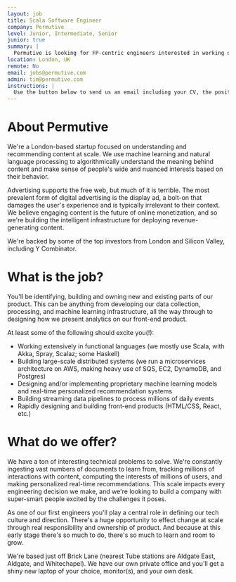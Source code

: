 ```yaml
---
layout: job
title: Scala Software Engineer
company: Permutive
level: Junior, Intermediate, Senior
junior: true
summary: |
  Permutive is looking for FP-centric engineers interested in working on tough technical problems at an early-stage Y Combinator-backed startup.
location: London, UK
remote: No
email: jobs@permutive.com
admin: tim@permutive.com
instructions: |
  Use the button below to send us an email including your CV, the position you're applying for, and anything else you might want to say.
---
```


<!-- break -->

# About Permutive

We're a London-based startup focused on understanding and recommending content at scale. We use machine learning and natural language processing to algorithmically understand the meaning behind content and make sense of people's wide and nuanced interests based on their behavior.

Advertising supports the free web, but much of it is terrible. The most prevalent form of digital advertising is the display ad, a bolt-on that damages the user's experience and is typically irrelevant to their context. We believe engaging content is the future of online monetization, and so we're building the intelligent infrastructure for deploying revenue-generating content.

We're backed by some of the top investors from London and Silicon Valley, including Y Combinator.

# What is the job?

You'll be identifying, building and owning new and existing parts of our product. This can be anything from developing our data collection, processing, and machine learning infrastructure, all the way through to designing how we present analytics on our front-end product.

At least some of the following should excite you(!):

* Working extensively in functional languages (we mostly use Scala, with Akka, Spray, Scalaz; some Haskell)
* Building large-scale distributed systems (we run a microservices architecture on AWS, making heavy use of SQS, EC2, DynamoDB, and Postgres)
* Designing and/or implementing proprietary machine learning models and real-time personalized recommendation systems
* Building streaming data pipelines to process millions of daily events
* Rapidly designing and building front-end products (HTML/CSS, React, etc.)

# What do we offer?

We have a ton of interesting technical problems to solve. We're constantly ingesting vast numbers of documents to learn from, tracking millions of interactions with content, computing the interests of millions of users, and making personalized real-time recommendations. This scale impacts every engineering decision we make, and we're looking to build a company with super-smart people excited by the challenges it poses.

As one of our first engineers you'll play a central role in defining our tech culture and direction. There's a huge opportunity to effect change at scale through real responsibility and ownership of product. And because at this early stage there's so much to do, there's so much to learn and room to grow.

We're based just off Brick Lane (nearest Tube stations are Aldgate East, Aldgate, and Whitechapel). We have our own private office and you'll get a shiny new laptop of your choice, monitor(s), and your own desk.
